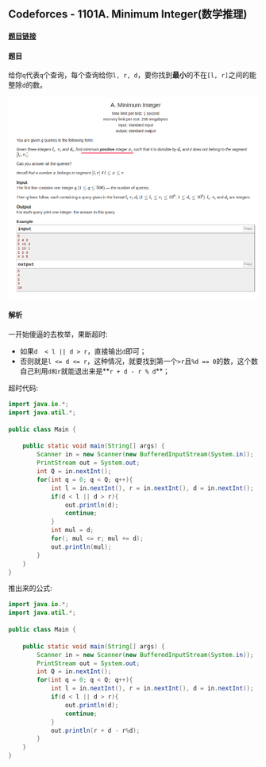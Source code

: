 ## Codeforces - 1101A. Minimum Integer(数学推理)
#### [题目链接]()
#### 题目

给你`q`代表`q`个查询，每个查询给你`l, r, d`，要你找到**最小**的不在`[l, r]`之间的能整除`d`的数。

![](images/1101A_t.png)

#### 解析

一开始傻逼的去枚举，果断超时:

* 如果`d  < l || d > r`，直接输出`d`即可；
* 否则就是`l <= d <= r`，这种情况，就要找到第一个`>r`且`%d == 0`的数，这个数自己利用`d和r`就能退出来是**`r + d - r % d`**；

超时代码:
```java
import java.io.*;
import java.util.*;

public class Main {

    public static void main(String[] args) {
        Scanner in = new Scanner(new BufferedInputStream(System.in));
        PrintStream out = System.out;
        int Q = in.nextInt();
        for(int q = 0; q < Q; q++){ 
            int l = in.nextInt(), r = in.nextInt(), d = in.nextInt();
            if(d < l || d > r){ 
                out.println(d);
                continue;
            }
            int mul = d;
            for(; mul <= r; mul += d);
            out.println(mul);
        }
    }
}
```
推出来的公式:
```java
import java.io.*;
import java.util.*;

public class Main {

    public static void main(String[] args) {
        Scanner in = new Scanner(new BufferedInputStream(System.in));
        PrintStream out = System.out;
        int Q = in.nextInt();
        for(int q = 0; q < Q; q++){ 
            int l = in.nextInt(), r = in.nextInt(), d = in.nextInt();
            if(d < l || d > r){ 
                out.println(d);
                continue;
            }
            out.println(r + d - r%d);
        }
    }
}
```


